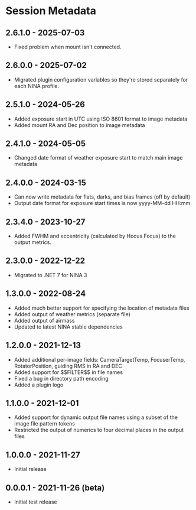 # Session Metadata

## 2.6.1.0 - 2025-07-03
* Fixed problem when mount isn't connected.

## 2.6.0.0 - 2025-07-02
* Migrated plugin configuration variables so they're stored separately for each NINA profile.

## 2.5.1.0 - 2024-05-26
* Added exposure start in UTC using ISO 8601 format to image metadata
* Added mount RA and Dec position to image metadata

## 2.4.1.0 - 2024-05-05
* Changed date format of weather exposure start to match main image metadata

## 2.4.0.0 - 2024-03-15
* Can now write metadata for flats, darks, and bias frames (off by default)
* Output date format for exposure start times is now yyyy-MM-dd HH:mm

## 2.3.4.0 - 2023-10-27
* Added FWHM and eccentricity (calculated by Hocus Focus) to the output metrics.

## 2.3.0.0 - 2022-12-22
* Migrated to .NET 7 for NINA 3

## 1.3.0.0 - 2022-08-24
* Added much better support for specifying the location of metadata files
* Added output of weather metrics (separate file)
* Added output of airmass
* Updated to latest NINA stable dependencies

## 1.2.0.0 - 2021-12-13
* Added additional per-image fields: CameraTargetTemp, FocuserTemp, RotatorPosition, guiding RMS in RA and DEC
* Added support for \$\$FILTER\$\$ in file names
* Fixed a bug in directory path encoding
* Added a plugin logo

## 1.1.0.0 - 2021-12-01
* Added support for dynamic output file names using a subset of the image file pattern tokens
* Restricted the output of numerics to four decimal places in the output files

## 1.0.0.0 - 2021-11-27
* Initial release

## 0.0.0.1 - 2021-11-26 (beta)
* Initial test release
